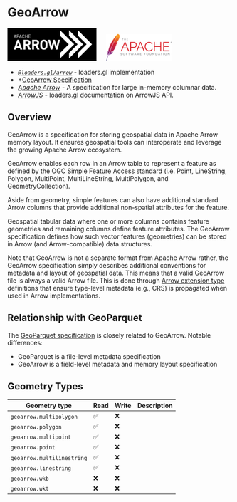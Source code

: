 # GeoArrow

![arrow-logo](../images/apache-arrow-small.png)
&emsp;
![apache-logo](../../../images/logos/apache-logo.png)

- *[`@loaders.gl/arrow`](/docs/modules/arrow)* - loaders.gl implementation
- *[GeoArrow Specification](https://github.com/geoarrow/geoarrow)
- *[Apache Arrow](https://arrow.apache.org/)* - A specification for large in-memory columnar data.
- *[ArrowJS](/docs/arrowjs)* - loaders.gl documentation on ArrowJS API.

## Overview

GeoArrow is a specification for storing geospatial data in Apache Arrow memory layout. It ensures geospatial tools can interoperate and leverage the growing Apache Arrow ecosystem.

GeoArrow enables each row in an Arrow table to represent a feature as defined by the OGC Simple Feature Access standard (i.e. Point, LineString, Polygon, MultiPoint, MultiLineString, MultiPolygon, and GeometryCollection). 

Aside from geometry, simple features can also have additional standard Arrow columns that provide additional non-spatial attributes for the feature.

Geospatial tabular data where one or more columns contains feature geometries and remaining columns define feature attributes. The GeoArrow specification defines how such vector features (geometries) can be stored in Arrow (and Arrow-compatible) data structures.

Note that GeoArrow is not a separate format from Apache Arrow rather, the GeoArrow specification simply describes additional conventions for metadata and layout of geospatial data. This means that a valid GeoArrow file is always a valid Arrow file. This is done through [Arrow extension type](https://arrow.apache.org/docs/format/Columnar.html#extension-types) definitions that ensure type-level metadata (e.g., CRS) is propagated when used in Arrow implementations.


## Relationship with GeoParquet

The [GeoParquet specification](https://github.com/opengeospatial/geoparquet) is closely related to GeoArrow. Notable differences:
  
- GeoParquet is a file-level metadata specification
- GeoArrow is a field-level metadata and memory layout specification

## Geometry Types

| Geometry type              | Read | Write | Description |
| -------------------------- | ---- | ----- | ----------- |
| `geoarrow.multipolygon`    | ✅    | ❌     |             |
| `geoarrow.polygon`         | ✅    | ❌     |             |
| `geoarrow.multipoint`      | ✅    | ❌     |             |
| `geoarrow.point`           | ✅    | ❌     |             |
| `geoarrow.multilinestring` | ✅    | ❌     |             |
| `geoarrow.linestring`      | ✅    | ❌     |             |
| `geoarrow.wkb`             | ❌    | ❌     |             |
| `geoarrow.wkt`             | ❌    | ❌     |             |